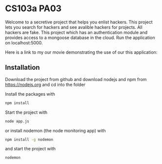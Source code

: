 # CS103a PA03
Welcome to a secretive project that helps you enlist hackers. This project lets you search for hackers and see avalible hackers for projects. All hackers are fake. 
This project which has an authentication module 
and provides access to a mongoose database in the cloud. Run the application on localhost:5000. 

Here is a link to my our movie demonstrating the use of our this application: 

## Installation
Download the project from github and download nodejs and npm from https://nodejs.org
and cd into the folder

Install the packages with
``` bash
npm install
```
Start the project with
``` bash
node app.js
```
or install nodemon (the node monitoring app) with
``` bash
npm install -g nodemon
```
and start the project with
``` bash
nodemon
```



